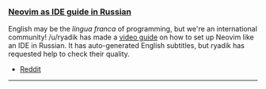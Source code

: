 <h3 id="guide-nvim-ide-russian-lang">
  <a href="#guide-nvim-ide-russian-lang">
    <span class="icon-text">
      <span class="icon">
        <i class="fa-solid fa-lightbulb"></i>
      </span>
      </span>
      <span>Neovim as IDE guide in Russian</span>
    </a>
  </h3>
</h3>

English may be the _lingua franca_ of programming, but we're an international community! /u/ryadik has made a [video guide](https://youtu.be/8WNibq_GHbw) on how to set up Neovim like an IDE in Russian. It has auto-generated English subtitles, but ryadik has requested help to check their quality.

- [Reddit](https://www.reddit.com/r/neovim/comments/10cmisc/i_made_a_video_about_neovim_setup_like_ide_in/)

---

